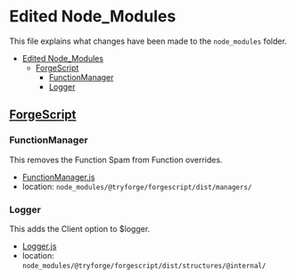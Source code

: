 # Edited Node_Modules

This file explains what changes have been made to the `node_modules` folder.

- [Edited Node\_Modules](#edited-node_modules)
  - [ForgeScript](#forgescript)
    - [FunctionManager](#functionmanager)
    - [Logger](#logger)

## [ForgeScript]

### FunctionManager

This removes the Function Spam from Function overrides.

- [FunctionManager.js](./files/node-modules-files/FunctionManager.js)
- location: `node_modules/@tryforge/forgescript/dist/managers/`

### Logger

This adds the Client option to $logger.

- [Logger.js](./files/node-modules-files/Logger.js)
- location: `node_modules/@tryforge/forgescript/dist/structures/@internal/`

[ForgeScript]: https://github.com/ForgeScript/ForgeDB/blob/dev/\
